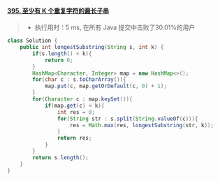 #### [395. 至少有 K 个重复字符的最长子串](https://leetcode-cn.com/problems/longest-substring-with-at-least-k-repeating-characters/)

> - 执行用时：5 ms, 在所有 Java 提交中击败了30.01%的用户

```java
class Solution {
    public int longestSubstring(String s, int k) {
        if(s.length() < k){
            return 0;
        }
        HashMap<Character, Integer> map = new HashMap<>();
        for(char c : s.toCharArray()){
            map.put(c, map.getOrDefault(c, 0) + 1);
        }
        for(Character c : map.keySet()){
            if(map.get(c) < k){
                int res = 0;
                for(String str : s.split(String.valueOf(c))){
                    res = Math.max(res, longestSubstring(str, k));
                }
                return res;
            }
        }
        return s.length();
    }
}
```

